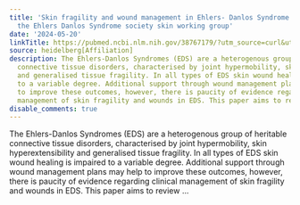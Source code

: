 ```yaml
---
title: 'Skin fragility and wound management in Ehlers- Danlos Syndrome: a report by
  the Ehlers Danlos Syndrome society skin working group'
date: '2024-05-20'
linkTitle: https://pubmed.ncbi.nlm.nih.gov/38767179/?utm_source=curl&utm_medium=rss&utm_campaign=pubmed-2&utm_content=1FakS-2QOkCT8HsMOQP1bCRQ4YzyumYOmxmF0moLsQ3dFB1E9V&fc=20220326224207&ff=20240521183404&v=2.18.0.post9+e462414
source: heidelberg[Affiliation]
description: The Ehlers-Danlos Syndromes (EDS) are a heterogenous group of heritable
  connective tissue disorders, characterised by joint hypermobility, skin hyperextensibility
  and generalised tissue fragility. In all types of EDS skin wound healing is impaired
  to a variable degree. Additional support through wound management plans may help
  to improve these outcomes, however, there is paucity of evidence regarding clinical
  management of skin fragility and wounds in EDS. This paper aims to review ...
disable_comments: true
---
```

The Ehlers-Danlos Syndromes (EDS) are a heterogenous group of heritable connective tissue disorders, characterised by joint hypermobility, skin hyperextensibility and generalised tissue fragility. In all types of EDS skin wound healing is impaired to a variable degree. Additional support through wound management plans may help to improve these outcomes, however, there is paucity of evidence regarding clinical management of skin fragility and wounds in EDS. This paper aims to review ...